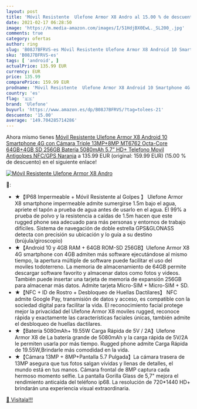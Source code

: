 ```yaml
---
layout: post
title: 'Móvil Resistente  Ulefone Armor X8 Andro al 15.00 % de descuento'
date: 2021-02-17 06:28:50
image: 'https://m.media-amazon.com/images/I/51HdjBX0EwL._SL200_.jpg'
comments: true
category: ofertas
author: ring
slug: 'B08J7BFRVS-es Móvil Resistente Ulefone Armor X8 Android 10 Smartphone 4G...'
sku: 'B08J7BFRVS-es'
tags: [ 'android', ]
actualPrice: 135.99 EUR
currency: EUR
price: 135.99
comparePrice: 159.99 EUR
prodname: 'Móvil Resistente  Ulefone Armor X8 Android 10 Smartphone 4G con Cámara Triple 13MP+8MP  MT6762 Octa-Core  64GB+4GB  SD 256GB   Batería 5080mAh  5.7” HD+ Telefono Movil Antigolpes  NFC/GPS Naranja'
country: 'es'
flag: '🇪🇸'
brand: 'Ulefone'
buyurl: 'https://www.amazon.es/dp/B08J7BFRVS/?tag=tolees-21'
descuento: '15.00'
average: '149.704285714286'
---
```


Ahora mismo tienes [Móvil Resistente  Ulefone Armor X8 Android 10 Smartphone 4G con Cámara Triple 13MP+8MP  MT6762 Octa-Core  64GB+4GB  SD 256GB   Batería 5080mAh  5.7” HD+ Telefono Movil Antigolpes  NFC/GPS Naranja](https://www.amazon.es/dp/B08J7BFRVS/?tag=tolees-21) a 135.99 EUR (original: 159.99 EUR) (15.00 %  de descuento) en el siguiente enlace!

[![Móvil Resistente  Ulefone Armor X8 Andro](https://m.media-amazon.com/images/I/51HdjBX0EwL._SL200_.jpg)](https://www.amazon.es/dp/B08J7BFRVS/?tag=tolees-21)

🔎:

- ★【IP68 Impermeable + Móvil Resistente al Golpes 】 Ulefone Armor X8 smartphone impermeable admite sumergirse 1.5m bajo el agua, apriete el tapón a prueba de agua antes de usarlo en el agua. El 99% a prueba de polvo y la resistencia a caídas de 1.5m hacen que este rugged phone sea adecuado para más personas y entornos de trabajo difíciles. Sistema de navegación de doble estrella GPS&GLONASS detecta con precisión su ubicación y lo guía a su destino (brújula/giroscopio)
- ★【Android 10 y 4GB RAM + 64GB ROM-SD 256GB】Ulefone Armor X8 4G smartphone con 4GB admiten más software ejecutándose al mismo tiempo, la apertura múltiple de software puede facilitar el uso del moviles todoterreno. La memoria de almacenamiento de 64GB permite descargar software favorito y almacenar datos como fotos y videos. También puede insertar una tarjeta de memoria de expansión 256GB para almacenar más datos. Admite tarjeta Micro-SIM + Micro-SIM + SD.
- ★【NFC + ID de Rostro + Desbloqueo de Huellas Dactilares】 NFC admite Google Pay, transmisión de datos y acceso, es compatible con la sociedad digital para facilitar la vida. El reconocimiento facial protege mejor la privacidad del Ulefone Armor X8 moviles rugged, reconoce rápida y exactamente las características faciales únicas, también admite el desbloqueo de huellas dactilares.
- ★【Batería 5080mAh+ 19.55W Carga Rápida de 5V / 2A】Ulefone Armor X8 de La batería grande de 5080mAh y la carga rápida de 5V/2A le permiten usarla por más tiempo. Rugged phone admite Carga Rápida de 19.55W,Brindarle más comodidad en la vida.
- ★【Cámara 13MP + 8MP+Pantalla 5.7 Pulgada】La cámara trasera de 13MP asegura que tus fotos salgan vívidas y llenas de detalles, el mundo está en tus manos. Cámara frontal de 8MP captura cada hermoso momento selfie. La pantalla Gorilla Glass de 5,7" mejora el rendimiento anticaída del teléfono ip68. La resolución de 720*1440 HD+ brindarán una experiencia visual extraordinaria.

[🛒 Visítala!!!](https://www.amazon.es/dp/B08J7BFRVS/?tag=tolees-21)
